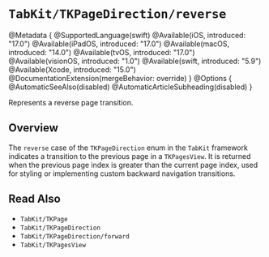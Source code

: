 # ``TabKit/TKPageDirection/reverse``

@Metadata {
    @SupportedLanguage(swift)
    @Available(iOS, introduced: "17.0")
    @Available(iPadOS, introduced: "17.0")
    @Available(macOS, introduced: "14.0")
    @Available(tvOS, introduced: "17.0")
    @Available(visionOS, introduced: "1.0")
    @Available(swift, introduced: "5.9")
    @Available(Xcode, introduced: "15.0")
    @DocumentationExtension(mergeBehavior: override)
}
@Options {
    @AutomaticSeeAlso(disabled)
    @AutomaticArticleSubheading(disabled)
}

Represents a reverse page transition.

## Overview

The `reverse` case of the ``TKPageDirection`` enum in the `TabKit` framework indicates a transition to the previous page in a ``TKPagesView``. It is returned when the previous page index is greater than the current page index, used for styling or implementing custom backward navigation transitions.

## Read Also
- ``TabKit/TKPage``
- ``TabKit/TKPageDirection``
- ``TabKit/TKPageDirection/forward``
- ``TabKit/TKPagesView``
